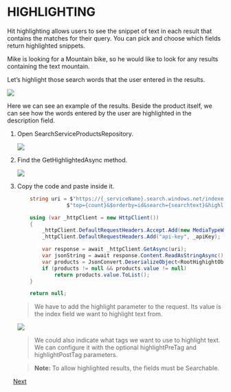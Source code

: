 # HIGHLIGHTING

Hit highlighting allows users to see the snippet of text in each result that contains the matches for their query. You can pick and choose which fields return highlighted snippets. 
	
Mike is looking for a Mountain bike, so he would like to look for any results containing the text mountain.

Let’s highlight those search words that the user entered in the results.

![](img/image59.jpg)

Here we can see an example of the results. Beside the product itself, we can see how the words entered by the user are highlighted in the description field.

1.	Open SearchServiceProductsRepository. 	

    ![](img/image37.jpg)

1.	Find the GetHighlightedAsync method.

    ![](img/image60.jpg)

1.	Copy the code and paste inside it.	

    ```csharp
        string uri = $"https://{_serviceName}.search.windows.net/indexes/{_indexer}/docs?api-version=2015-02-28&" +
                    $"top={count}&$orderby=id&search={searchtext}&highlight=Description";

        using (var _httpClient = new HttpClient())
        {
            _httpClient.DefaultRequestHeaders.Accept.Add(new MediaTypeWithQualityHeaderValue("application/json"));
            _httpClient.DefaultRequestHeaders.Add("api-key", _apiKey);

            var response = await _httpClient.GetAsync(uri);
            var jsonString = await response.Content.ReadAsStringAsync();
            var products = JsonConvert.DeserializeObject<RootHighightObject>(jsonString);
            if (products != null && products.value != null)
                return products.value.ToList();
        }

        return null;		
    ```
    
    > We have to add the highlight parameter to the request. Its value is the index field we want to highlight text from.

    ![](img/image61.jpg)

    > We could also indicate what tags we want to use to highlight text. We can configure it with the optional highlightPreTag and highlightPostTag parameters.

    > **Note:** To allow highlighted results, the fields must be Searchable.

 <a href="10.Scale.md">Next</a>  

 
